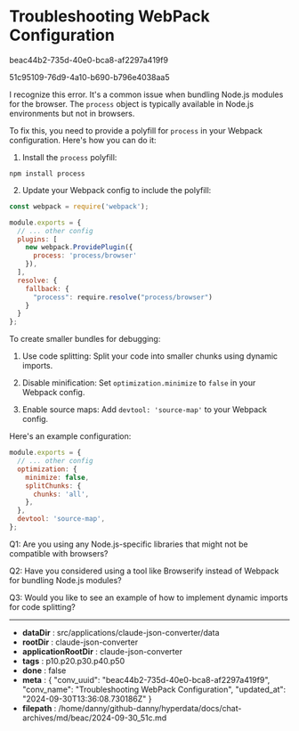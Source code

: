# Troubleshooting WebPack Configuration

beac44b2-735d-40e0-bca8-af2297a419f9

51c95109-76d9-4a10-b690-b796e4038aa5

 I recognize this error. It's a common issue when bundling Node.js modules for the browser. The `process` object is typically available in Node.js environments but not in browsers.

To fix this, you need to provide a polyfill for `process` in your Webpack configuration. Here's how you can do it:

1. Install the `process` polyfill:

```
npm install process
```

2. Update your Webpack config to include the polyfill:

```javascript
const webpack = require('webpack');

module.exports = {
  // ... other config
  plugins: [
    new webpack.ProvidePlugin({
      process: 'process/browser'
    }),
  ],
  resolve: {
    fallback: {
      "process": require.resolve("process/browser")
    }
  }
};
```

To create smaller bundles for debugging:

1. Use code splitting: 
   Split your code into smaller chunks using dynamic imports.

2. Disable minification:
   Set `optimization.minimize` to `false` in your Webpack config.

3. Enable source maps:
   Add `devtool: 'source-map'` to your Webpack config.

Here's an example configuration:

```javascript
module.exports = {
  // ... other config
  optimization: {
    minimize: false,
    splitChunks: {
      chunks: 'all',
    },
  },
  devtool: 'source-map',
};
```

Q1: Are you using any Node.js-specific libraries that might not be compatible with browsers?

Q2: Have you considered using a tool like Browserify instead of Webpack for bundling Node.js modules?

Q3: Would you like to see an example of how to implement dynamic imports for code splitting?

---

* **dataDir** : src/applications/claude-json-converter/data
* **rootDir** : claude-json-converter
* **applicationRootDir** : claude-json-converter
* **tags** : p10.p20.p30.p40.p50
* **done** : false
* **meta** : {
  "conv_uuid": "beac44b2-735d-40e0-bca8-af2297a419f9",
  "conv_name": "Troubleshooting WebPack Configuration",
  "updated_at": "2024-09-30T13:36:08.730186Z"
}
* **filepath** : /home/danny/github-danny/hyperdata/docs/chat-archives/md/beac/2024-09-30_51c.md